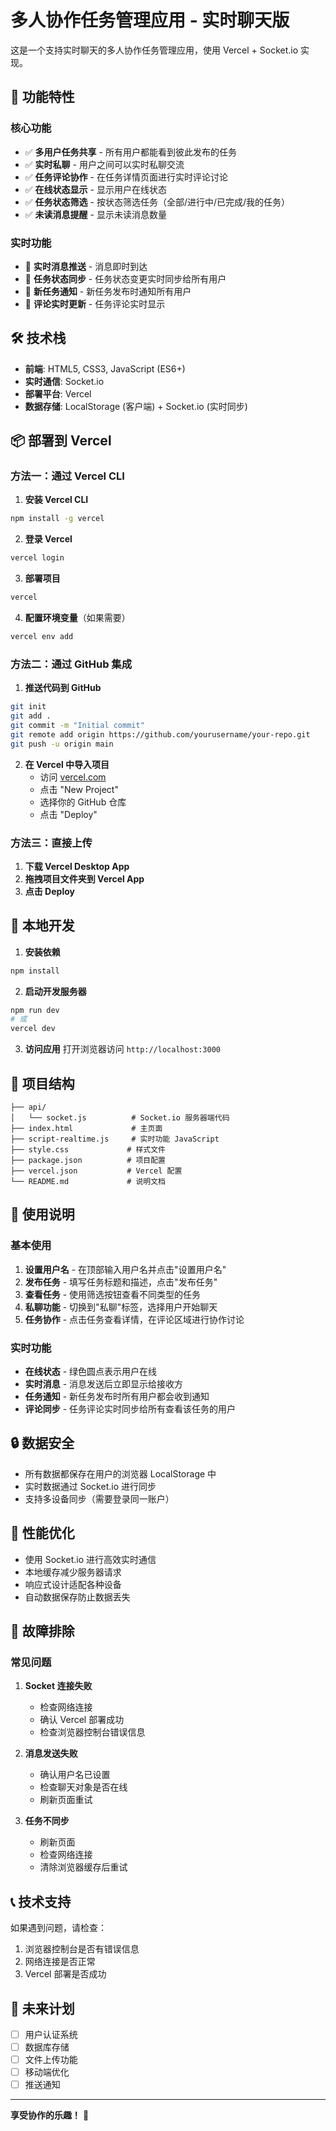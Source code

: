 # 多人协作任务管理应用 - 实时聊天版

这是一个支持实时聊天的多人协作任务管理应用，使用 Vercel + Socket.io 实现。

## 🚀 功能特性

### 核心功能
- ✅ **多用户任务共享** - 所有用户都能看到彼此发布的任务
- ✅ **实时私聊** - 用户之间可以实时私聊交流
- ✅ **任务评论协作** - 在任务详情页面进行实时评论讨论
- ✅ **在线状态显示** - 显示用户在线状态
- ✅ **任务状态筛选** - 按状态筛选任务（全部/进行中/已完成/我的任务）
- ✅ **未读消息提醒** - 显示未读消息数量

### 实时功能
- 🔄 **实时消息推送** - 消息即时到达
- 🔄 **任务状态同步** - 任务状态变更实时同步给所有用户
- 🔄 **新任务通知** - 新任务发布时通知所有用户
- 🔄 **评论实时更新** - 任务评论实时显示

## 🛠️ 技术栈

- **前端**: HTML5, CSS3, JavaScript (ES6+)
- **实时通信**: Socket.io
- **部署平台**: Vercel
- **数据存储**: LocalStorage (客户端) + Socket.io (实时同步)

## 📦 部署到 Vercel

### 方法一：通过 Vercel CLI

1. **安装 Vercel CLI**
```bash
npm install -g vercel
```

2. **登录 Vercel**
```bash
vercel login
```

3. **部署项目**
```bash
vercel
```

4. **配置环境变量**（如果需要）
```bash
vercel env add
```

### 方法二：通过 GitHub 集成

1. **推送代码到 GitHub**
```bash
git init
git add .
git commit -m "Initial commit"
git remote add origin https://github.com/yourusername/your-repo.git
git push -u origin main
```

2. **在 Vercel 中导入项目**
   - 访问 [vercel.com](https://vercel.com)
   - 点击 "New Project"
   - 选择你的 GitHub 仓库
   - 点击 "Deploy"

### 方法三：直接上传

1. **下载 Vercel Desktop App**
2. **拖拽项目文件夹到 Vercel App**
3. **点击 Deploy**

## 🔧 本地开发

1. **安装依赖**
```bash
npm install
```

2. **启动开发服务器**
```bash
npm run dev
# 或
vercel dev
```

3. **访问应用**
打开浏览器访问 `http://localhost:3000`

## 📁 项目结构

```
├── api/
│   └── socket.js          # Socket.io 服务器端代码
├── index.html             # 主页面
├── script-realtime.js     # 实时功能 JavaScript
├── style.css             # 样式文件
├── package.json          # 项目配置
├── vercel.json           # Vercel 配置
└── README.md             # 说明文档
```

## 🌟 使用说明

### 基本使用
1. **设置用户名** - 在顶部输入用户名并点击"设置用户名"
2. **发布任务** - 填写任务标题和描述，点击"发布任务"
3. **查看任务** - 使用筛选按钮查看不同类型的任务
4. **私聊功能** - 切换到"私聊"标签，选择用户开始聊天
5. **任务协作** - 点击任务查看详情，在评论区域进行协作讨论

### 实时功能
- **在线状态** - 绿色圆点表示用户在线
- **实时消息** - 消息发送后立即显示给接收方
- **任务通知** - 新任务发布时所有用户都会收到通知
- **评论同步** - 任务评论实时同步给所有查看该任务的用户

## 🔒 数据安全

- 所有数据都保存在用户的浏览器 LocalStorage 中
- 实时数据通过 Socket.io 进行同步
- 支持多设备同步（需要登录同一账户）

## 🚀 性能优化

- 使用 Socket.io 进行高效实时通信
- 本地缓存减少服务器请求
- 响应式设计适配各种设备
- 自动数据保存防止数据丢失

## 🐛 故障排除

### 常见问题

1. **Socket 连接失败**
   - 检查网络连接
   - 确认 Vercel 部署成功
   - 检查浏览器控制台错误信息

2. **消息发送失败**
   - 确认用户名已设置
   - 检查聊天对象是否在线
   - 刷新页面重试

3. **任务不同步**
   - 刷新页面
   - 检查网络连接
   - 清除浏览器缓存后重试

## 📞 技术支持

如果遇到问题，请检查：
1. 浏览器控制台是否有错误信息
2. 网络连接是否正常
3. Vercel 部署是否成功

## 🎯 未来计划

- [ ] 用户认证系统
- [ ] 数据库存储
- [ ] 文件上传功能
- [ ] 移动端优化
- [ ] 推送通知

---

**享受协作的乐趣！** 🎉
